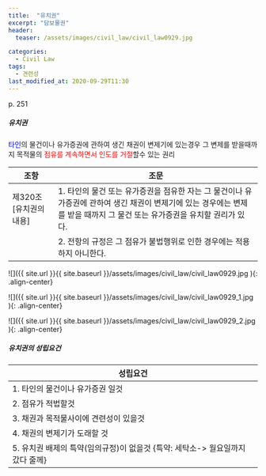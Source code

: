 ```yaml
---
title:  "유치권"
excerpt: "담보물권"
header:
  teaser: /assets/images/civil_law/civil_law0929.jpg

categories:
  - Civil Law
tags:
  - 견련성
last_modified_at: 2020-09-29T11:30
---
```

p. 251  

##### 유치권    
<span style="color:blue">타인</span>의 물건이나 유가증권에 관하여 생긴 채권이 변제기에 있는경우 그 변제를 받을때까지 목적물의 <span style="color:red">점유를 계속하면서 인도를 거절</span>할수 있는 권리   

|	<center>조항</center>			|		<center>조문</center>		|
| :-------------------------------------------	| :-------------------------------------------	|
| 제320조 [유치권의 내용]			 	| 1. 타인의 물건 또는 유가증권을 점유한 자는 그 물건이나 유가증권에 관하여 생긴 채권이 변제기에 있는 경우에는 변제를 받을 때까지 그 물건 또는 유가증권을 유치할 권리가 있다.	|
| 			 			| 2. 전항의 규정은 그 점유가 불법행위로 인한 경우에는 적용하지 아니한다.	|

![]({{ site.url }}{{ site.baseurl }}/assets/images/civil_law/civil_law0929.jpg   ){: .align-center} 

![]({{ site.url }}{{ site.baseurl }}/assets/images/civil_law/civil_law0929_1.jpg   ){: .align-center} 

![]({{ site.url }}{{ site.baseurl }}/assets/images/civil_law/civil_law0929_2.jpg   ){: .align-center} 


##### 유치권의 성립요건   

|	<center>성립요건</center>			|
| :-------------------------------------------	|
| 1. 타인의 물건이나 유가증권 일것			 	|
| 2. 점유가 적법할것		 			|
| 3. 채권과 목적물사이에 견련성이 있을것 			|
| 4. 채권의 변제기가 도래할 것	 			|
| 5. 유치권 배제의 특약(임의규정)이 없을것  {특약: 세탁소-> 월요일까지 갔다 줄께}	|



